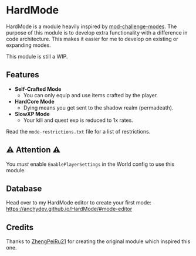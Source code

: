 # HardMode
HardMode is a module heavily inspired by [mod-challenge-modes](https://github.com/ZhengPeiRu21/mod-challenge-modes). The purpose of this module is to develop extra functionality with a difference in code architecture. This makes it easier for me to develop on existing or expanding modes.

This module is still a WIP.

## Features
- **Self-Crafted Mode**
  - You can only equip and use items crafted by the player.
- **HardCore Mode**
   - Dying means you get sent to the shadow realm (permadeath).
- **SlowXP Mode**
   - Your kill and quest exp is reduced to 1x rates.

Read the `mode-restrictions.txt` file for a list of restrictions.
## ⚠️ Attention ⚠️
You _must_ enable `EnablePlayerSettings` in the World config to use this module.

## Database
Head over to my HardMode editor to create your first mode: https://anchydev.github.io/HardMode/#mode-editor

## Credits
Thanks to [ZhengPeiRu21](https://github.com/ZhengPeiRu21) for creating the original module which inspired this one.